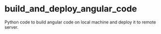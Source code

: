 # build_and_deploy_angular_code
Python code to build angular code on local machine and deploy it to remote server.
